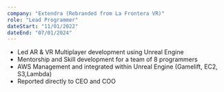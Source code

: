 ```yaml
---
company: "Extendra (Rebranded from La Frontera VR)"
role: "Lead Programmer"
dateStart: "11/01/2022"
dateEnd: "07/01/2024"
---
```


- Led AR & VR Multiplayer development using Unreal Engine
- Mentorship and Skill development for a team of 8 programmers
- AWS Management and integrated within Unreal Engine (Gamelift, EC2, S3,Lambda)
- Reported directly to CEO and COO